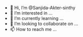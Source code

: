 - 👋 Hi, I’m @Sanjida-Akter-sinthy
- 👀 I’m interested in ...
- 🌱 I’m currently learning ...
- 💞️ I’m looking to collaborate on ...
- 📫 How to reach me ...

<!---
Sanjida-Akter-sinthy/Sanjida-Akter-sinthy is a ✨ special ✨ repository because its `README.md` (this file) appears on your GitHub profile.
You can click the Preview link to take a look at your changes.
--->
